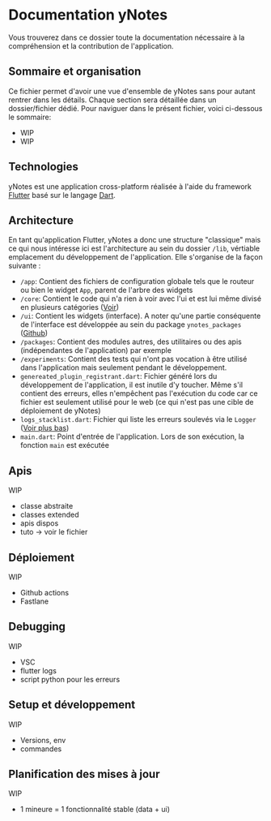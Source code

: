 # Documentation yNotes

Vous trouverez dans ce dossier toute la documentation nécessaire à la compréhension et la contribution de l'application.

## Sommaire et organisation

Ce fichier permet d'avoir une vue d'ensemble de yNotes sans pour autant rentrer dans les détails. Chaque section sera détaillée dans un dossier/fichier dédié. Pour naviguer dans le présent fichier, voici ci-dessous le sommaire:

- WIP
- WIP

## Technologies

yNotes est une application cross-platform réalisée à l'aide du framework [Flutter](https://flutter.dev) basé sur le langage [Dart](https://dart.dev).

## Architecture

En tant qu'application Flutter, yNotes a donc une structure "classique" mais ce qui nous intéresse ici est l'architecture au sein du dossier `/lib`, vértiable emplacement du développement de l'application. Elle s'organise de la façon suivante :

- `/app`: Contient des fichiers de configuration globale tels que le routeur ou bien le widget `App`, parent de l'arbre des widgets
- `/core`: Contient le code qui n'a rien à voir avec l'ui et est lui même divisé en plusieurs catégories ([Voir](architecture.md))
- `/ui`: Contient les widgets (interface). A noter qu'une partie conséquente de l'interface est développée au sein du package `ynotes_packages` ([Github](https://github.com/EduWireApps/ynotes-packages))
- `/packages`: Contient des modules autres, des utilitaires ou des apis (indépendantes de l'application) par exemple
- `/experiments`: Contient des tests qui n'ont pas vocation à être utilisé dans l'application mais seulement pendant le développement.
- `genereated_plugin_registrant.dart`: Fichier généré lors du développement de l'application, il est inutile d'y toucher. Même s'il contient des erreurs, elles n'empêchent pas l'exécution du code car ce fichier est seulement utilisé pour le web (ce qui n'est pas une cible de déploiement de yNotes)
- `logs_stacklist.dart`: Fichier qui liste les erreurs soulevés via le `Logger` ([Voir plus bas](#debugging))
- `main.dart`: Point d'entrée de l'application. Lors de son exécution, la fonction `main` est exécutée

## Apis

WIP

- classe abstraite
- classes extended
- apis dispos
- tuto -> voir le fichier

## Déploiement

WIP

- Github actions
- Fastlane

## Debugging

WIP

- VSC
- flutter logs
- script python pour les erreurs

## Setup et développement

WIP

- Versions, env
- commandes

## Planification des mises à jour

WIP

- 1 mineure = 1 fonctionnalité stable (data + ui)